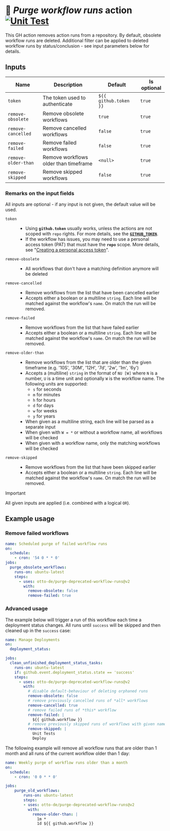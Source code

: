 # 🧹 *Purge workflow runs* action [![Unit Test](https://github.com/otto-de/purge-deprecated-workflow-runs/actions/workflows/test.yml/badge.svg)](https://github.com/otto-de/purge-deprecated-workflow-runs/actions/workflows/test.yml)

This GH action removes action runs from a repository. By default, obsolete workflow runs are deleted. Additional
filter can be applied to deleted workflow runs by status/conclusion - see input parameters below for details.

## Inputs

| Name                | Description                           | Default               | Is optional |
|---------------------|---------------------------------------|-----------------------|-------------|
| `token`             | The token used to authenticate        | `${{ github.token }}` | `true`      |
| `remove-obsolete`   | Remove obsolete workflows             | `true`                | `true`      |
| `remove-cancelled`  | Remove cancelled workflows            | `false`               | `true`      |
| `remove-failed`     | Remove failed workflows               | `false`               | `true`      |
| `remove-older-than` | Remove workflows older than timeframe | `<null>`              | `true`      |
| `remove-skipped`    | Remove skipped workflows              | `false`               | `true`      |

### Remarks on the input fields
All inputs are optional - if any input is not given, the default value will be used.

<dl>
<dt>

`token`</dt>
<dd>

- Using **`github.token`** usually works, unless the actions are not scoped with `repo` rights. For more details, see the [**`GITHUB_TOKEN`**](https://docs.github.com/en/free-pro-team@latest/actions/reference/authentication-in-a-workflow).
- If the workflow has issues, you may need to use a personal access token (PAT) that must have the **`repo`** scope. More details, see "[Creating a personal access token](https://docs.github.com/en/free-pro-team@latest/github/authenticating-to-github/creating-a-personal-access-token)".
</dd>
<dt>

`remove-obsolete`</dt>
<dd>

- All workflows that don't have a matching definition anymore will be deleted
</dd>
<dt>

`remove-cancelled`</dt>
<dd>

- Remove workflows from the list that have been cancelled earlier
- Accepts either a boolean or a multiline `string`. Each line will be matched against the workflow's `name`. On match the run will be removed.
</dd>
<dt>

`remove-failed`</dt>
<dd>

- Remove workflows from the list that have failed earlier
- Accepts either a boolean or a multiline `string`. Each line will be matched against the workflow's `name`. On match the run will be removed.
</dd>
<dt>

`remove-older-than`</dt>
<dd>

- Remove workflows from the list that are older than the given timeframe (e.g. '10S', '30M', '12H', '7d', '2w', '1m', '6y')
- Accepts a (multiline) `string` in the format of `NU [W]` where `N` is a number, `U` is a time unit and optionally `W` is the workflow name.
  The following units are supported:
  - `s` for seconds
  - `m` for minutes
  - `h` for hours
  - `d` for days
  - `w` for weeks
  - `y` for years
- When given as a multiline string, each line will be parsed as a separate input
- When given with `W = *` or without a workflow name, all workflows will be checked
- When given with a workflow name, only the matching workflows will be checked
</dd>
<dt>

`remove-skipped`</dt>
<dd>

- Remove workflows from the list that have been skipped earlier
- Accepts either a boolean or a multiline `string`. Each line will be matched against the workflow's `name`. On match the run will be removed.
</dd>
</dl>

> [!IMPORTANT]
> All given inputs are applied (i.e. combined with a logical `OR`).

## Example usage

### Remove failed workflows
```yaml
name: Scheduled purge of failed workflow runs
on:
  schedule:
    - cron: '54 0 * * 0'
jobs:
  purge_obsolete_workflows:
    runs-on: ubuntu-latest
    steps:
      - uses: otto-de/purge-deprecated-workflow-runs@v2
        with:
          remove-obsolete: false
          remove-failed: true
```

### Advanced usage
The example below will trigger a run of this workflow each time a deployment status changes.
All runs until `success` will be skipped and then cleaned up in the `success` case:
```yaml
name: Manage Deployments
on:
  deployment_status:

jobs:
  clean_unfinished_deployment_status_tasks:
    runs-on: ubuntu-latest
    if: github.event.deployment_status.state == 'success'
    steps:
      - uses: otto-de/purge-deprecated-workflow-runs@v2
        with:
          # disable default-behaviour of deleting orphaned runs
          remove-obsolete: false
          # remove previously cancelled runs of *all* workflows
          remove-cancelled: true
          # remove failed runs of *this* workflow
          remove-failed: |
            ${{ github.workflow }}
          # remove previously skipped runs of workflows with given names
          remove-skipped: |
            Unit Tests
            Deploy
```

The following example will remove all workflow runs that are older than 1 month and all runs of the current workflow older than 1 day:
```yaml
name: Weekly purge of workflow runs older than a month
on:
  schedule:
    - cron: '0 0 * * 0'

jobs:
    purge_old_workflows:
        runs-on: ubuntu-latest
        steps:
        - uses: otto-de/purge-deprecated-workflow-runs@v2
          with:
            remove-older-than: |
              1m *
              1d ${{ github.workflow }}
```
